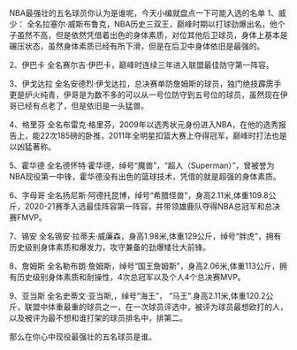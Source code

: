 NBA最强壮的五名球员你认为是谁呢，今天小编就盘点一下可能入选的名单
1、威少：
全名拉塞尔·威斯布鲁克，NBA历史三双王，巅峰时期以打球劲爆出名，他个子虽然不高，但是依然凭借着出色的身体素质，对位其他后卫球员，身体上基本是碾压状态，虽然身体素质已经有所下滑，但是在后卫中身体依旧是最强的。

2、伊巴卡
全名赛尔吉·伊巴卡，巅峰时连续三年进入联盟最佳防守第一阵容。

3、伊戈达拉
全名安德烈·伊戈达拉，总决赛单防詹姆斯的球员，独门绝技霹雳手更是炉火纯青，伊哥是为数不多的可以从一号位防守到五号位的球员，虽然现在伊哥已经有点老了，但是依旧是一头猛兽。

4、格里芬
全名布雷克·格里芬，2009年以选秀状元身份进入NBA，在他的选秀报告上，能22次185磅的卧推，2011年全明星扣篮大赛上夺得冠军，巅峰时打法也是以凶猛著称。

5、霍华德
全名德怀特·霍华德，绰号“魔兽”，“超人（Superman）”，曾被誉为NBA现役第一中锋，霍华德没有出色的篮球技术，凭借的就是超强的身体素质。

6、字母哥
全名扬尼斯·阿德托昆博，绰号“希腊怪兽”，身高2.11米,体重109.8公斤，2020-21赛季入选最佳阵容第一阵容，并带领雄鹿队夺得NBA总冠军和总决赛FMVP。

7、锡安
全名锡安·拉蒂夫·威廉森，身高1.98米,体重129公斤，绰号“胖虎”，拥有历史级别身体素质和爆发力，攻守兼备的劲爆矮壮大前锋。

8、詹姆斯
全名勒布朗·詹姆斯，绰号“国王詹姆斯”，身高2.06米,体重113公斤，拥有历史级别身体素质和耐操性，4次总冠军以及个人4个总决赛MVP。

9、亚当斯
全名史蒂文·亚当斯,，绰号“海王”， “马王”.身高2.11米,体重120.2公斤，联盟中体重最重的球员之一，在一次球员评选中，被评为球员最想欧打的人，以及被评为最不想和谁打架的球员排名中，排第二。

那么在你心中现役最强壮的五名球员是谁。